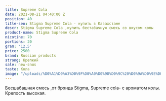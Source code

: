 ```yaml
---
title: Supreme Cola
date: 2021-08-21 04:40:00 Z
position: 40
title-seo: Stigma Supreme Cola - купить в Казахстане
descr: Stigma Supreme Cola ,купить бестабачную смесь со вкусом колы
product-name: Stigma Supreme Cola
nicotine: 70
portions: 20
gram: '12,5'
price: 2500
brand: Russian products
strong: Крепкий
sale: new-snus
taste: Кола
image: "/uploads/%D0%A1%D0%A3%D0%9F%D0%A0%D0%98%D0%9C%20%D0%9A%D0%9E%D0%9B%D0%90-2-3.png"
---
```


Бесшабашная смесь ,от брэнда Stigma, Supreme cola- с ароматом колы.
Крепость высокая.